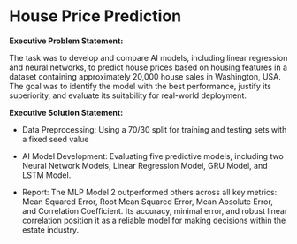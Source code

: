 # House Price Prediction
**Executive Problem Statement:**

The task was to develop and compare AI models, including linear regression and neural networks, to predict house prices based on housing features in a dataset containing approximately 20,000 house sales in Washington, USA. The goal was to identify the model with the best performance, justify its superiority, and evaluate its suitability for real-world deployment.

**Executive Solution Statement:**

- Data Preprocessing: Using a 70/30 split for training and testing sets with a fixed seed value

- AI Model Development: Evaluating five predictive models, including two Neural Network Models, Linear Regression Model, GRU Model, and LSTM Model.

- Report: The MLP Model 2 outperformed others across all key metrics: Mean Squared Error, Root Mean Squared Error, Mean Absolute Error, and Correlation Coefficient. Its accuracy, minimal error, and robust linear correlation position it as a reliable model for making decisions within the estate industry.
